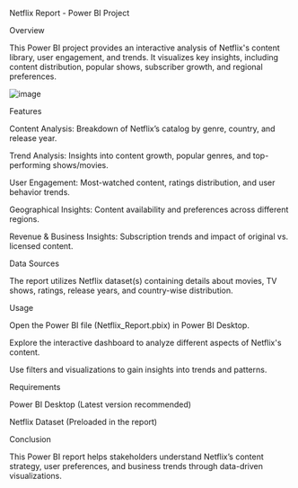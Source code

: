 Netflix Report - Power BI Project

Overview

This Power BI project provides an interactive analysis of Netflix's content library, user engagement, and trends. It visualizes key insights, including content distribution, popular shows, subscriber growth, and regional preferences.

![image](https://github.com/user-attachments/assets/2d2a7bdb-bd73-402b-b84b-23eb7bb37c26)

Features

Content Analysis: Breakdown of Netflix’s catalog by genre, country, and release year.

Trend Analysis: Insights into content growth, popular genres, and top-performing shows/movies.

User Engagement: Most-watched content, ratings distribution, and user behavior trends.

Geographical Insights: Content availability and preferences across different regions.

Revenue & Business Insights: Subscription trends and impact of original vs. licensed content.

Data Sources

The report utilizes Netflix dataset(s) containing details about movies, TV shows, ratings, release years, and country-wise distribution.

Usage

Open the Power BI file (Netflix_Report.pbix) in Power BI Desktop.

Explore the interactive dashboard to analyze different aspects of Netflix's content.

Use filters and visualizations to gain insights into trends and patterns.

Requirements

Power BI Desktop (Latest version recommended)

Netflix Dataset (Preloaded in the report)

Conclusion

This Power BI report helps stakeholders understand Netflix’s content strategy, user preferences, and business trends through data-driven visualizations.
